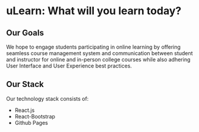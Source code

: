 # uLearn: What will you learn today?

## Our Goals

We hope to engage students participating in online learning by offering seamless course management system and communication between student and instructor for online and in-person college courses while also adhering User Interface and User Experience best practices.

## Our Stack

Our technology stack consists of: 
- React.js
- React-Bootstrap
- Github Pages
